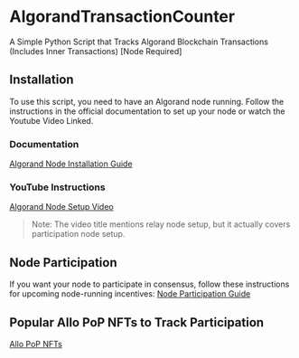 # AlgorandTransactionCounter
A Simple Python Script that Tracks Algorand Blockchain Transactions (Includes Inner Transactions) [Node Required]

## Installation
To use this script, you need to have an Algorand node running. Follow the instructions in the official documentation to set up your node or watch the Youtube Video Linked.

### Documentation
[Algorand Node Installation Guide](https://developer.algorand.org/docs/run-a-node/setup/install/)

### YouTube Instructions
[Algorand Node Setup Video](https://www.youtube.com/watch?v=sbGoXaWOIcA)
> Note: The video title mentions relay node setup, but it actually covers participation node setup.

## Node Participation
If you want your node to participate in consensus, follow these instructions for upcoming node-running incentives:
[Node Participation Guide](https://epocks.com/onlinenode.html)

## Popular Allo PoP NFTs to Track Participation
[Allo PoP NFTs](https://pop.allo.info/)
